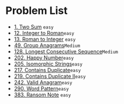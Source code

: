 # Problem List

- [1. Two Sum](./1.md) `easy`
- [12. Integer to Roman](./12.md)`easy`
- [13. Roman to Integer](./13.md) `easy`
- [49. Group Anagrams](./49.md)`Medium`
- [128. Longest Consecutive Sequence](./128.md)`Medium`
- [202. Happy Number](./202.md)`easy`
- [205. Isomorphic Strings](./205.md)`easy`
- [217. Contains Duplicate](./217.md)`easy`
- [219. Contains Duplicate II](./219.md)`easy`
- [242. Valid Anagram](./242.md)`easy`
- [290. Word Pattern](./290.md)`easy`
- [383. Ransom Note](./383.md) `easy`
